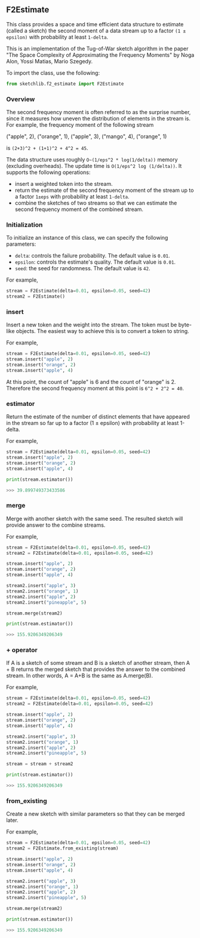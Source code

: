 ## F2Estimate

This class provides a space and time efficient data structure to estimate (called a sketch) the second moment of a data stream up to a factor `(1 ± epsilon)` with probability at least `1-delta`. 

This is an implementation of the Tug-of-War sketch algorithm in the paper "The Space Complexity of Approximating the Frequency Moments" by Noga Alon, Yossi Matias, Mario Szegedy.

To import the class, use the following:

```python
from sketchlib.f2_estimate import F2Estimate
```

### Overview

The second frequency moment is often referred to as the surprise number, since it measures how uneven the distribution of elements in the stream is. For example, the frequency moment of the following stream 

("apple", 2), ("orange", 1), ("apple", 3), ("mango", 4), ("orange", 1)

is `(2+3)^2 + (1+1)^2 + 4^2 = 45`.

The data structure uses roughly `O~(1/eps^2 * log(1/delta))` memory (excluding overheads). 
The update time is `O(1/eps^2 log (1/delta))`. It supports the following operations:

- insert a weighted token into the stream.
- return the estimate of the second frequency moment of the stream up to a factor `1±eps` with probability at least `1-delta`.
- combine the sketches of two streams so that we can estimate the second frequency moment of the combined stream.



### Initialization

To initialize an instance of this class, we can specify the following parameters:

- `delta`: controls the failure probability. The default value is `0.01`.
- `epsilon`: controls the estimate's quality. The default value is `0.01`.
- `seed`: the seed for randomness. The default value is `42`.

For example,

```python
stream = F2Estimate(delta=0.01, epsilon=0.05, seed=42)
stream2 = F2Estimate()
```

### insert

Insert a new token and the weight into the stream. 
The token must be byte-like objects. The easiest way to achieve this is to convert a token to string.

For example,

```python
stream = F2Estimate(delta=0.01, epsilon=0.05, seed=42)
stream.insert("apple", 2)
stream.insert("orange", 2)
stream.insert("apple", 4)
```

At this point, the count of "apple" is 6 and the count of "orange" is 2. Therefore the second frequency moment at this point is `6^2 + 2^2 = 40`.

### estimator

Return the estimate of the number of distinct elements that have appeared in the stream so far up to a factor (1 ± epsilon) with probability at least 1-delta.

For example,

```python
stream = F2Estimate(delta=0.01, epsilon=0.05, seed=42)
stream.insert("apple", 2)
stream.insert("orange", 2)
stream.insert("apple", 4)

print(stream.estimator())

>>> 39.899749373433586

```

### merge

Merge with another sketch with the same seed. The resulted sketch will provide answer to the combine streams.

For example,

```python
stream = F2Estimate(delta=0.01, epsilon=0.05, seed=42)
stream2 = F2Estimate(delta=0.01, epsilon=0.05, seed=42)

stream.insert("apple", 2)
stream.insert("orange", 2)
stream.insert("apple", 4)

stream2.insert("apple", 3)
stream2.insert("orange", 1)
stream2.insert("apple", 2)
stream2.insert("pineapple", 5)

stream.merge(stream2)

print(stream.estimator())

>>> 155.9206349206349

```
### + operator

If A is a sketch of some stream and B is a sketch of another stream, then A + B returns the merged sketch that provides the answer to the combined stream. In other words, A = A+B is the same as A.merge(B). 

For example,

```python
stream = F2Estimate(delta=0.01, epsilon=0.05, seed=42)
stream2 = F2Estimate(delta=0.01, epsilon=0.05, seed=42)

stream.insert("apple", 2)
stream.insert("orange", 2)
stream.insert("apple", 4)

stream2.insert("apple", 3)
stream2.insert("orange", 1)
stream2.insert("apple", 2)
stream2.insert("pineapple", 5)

stream = stream + stream2

print(stream.estimator())

>>> 155.9206349206349

```

### from_existing 

Create a new sketch with similar parameters so that they can be merged later.

For example,
```python
stream = F2Estimate(delta=0.01, epsilon=0.05, seed=42)
stream2 = F2Estimate.from_existing(stream)

stream.insert("apple", 2)
stream.insert("orange", 2)
stream.insert("apple", 4)

stream2.insert("apple", 3)
stream2.insert("orange", 1)
stream2.insert("apple", 2)
stream2.insert("pineapple", 5)

stream.merge(stream2)

print(stream.estimator())

>>> 155.9206349206349

```